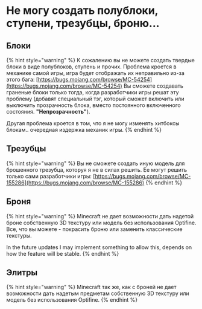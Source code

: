 # Не могу создать полублоки, ступени, трезубцы, броню...

## Блоки

{% hint style="warning" %}
К сожалению вы не можете создать твердые блоки в виде полублоков, ступень и прочих. Проблема кроется в механике самой игры, игра будет отображать их неправильно из-за этого бага: [https://bugs.mojang.com/browse/MC-54254](https://bugs.mojang.com/browse/MC-54254) Вы сможете создавать граненые блоки только тогда, когда разработчики игры решат эту проблему \(добавят специальный тэг, который сможет включить или выключить прозрачность блока, вместо постоянного включенного состояния. **"Непрозрачность"**\).

Другая проблема кроется в том, что я не могу изменять хитбоксы блокам.. очередная издержка механик игры.
{% endhint %}

## Трезубцы

{% hint style="warning" %}
Вы не сможете создать иную модель для брошенного трезубца, которуя я не в силах решить. Ее могут решить только сами разработчики игры: [https://bugs.mojang.com/browse/MC-155286](https://bugs.mojang.com/browse/MC-155286)
{% endhint %}

## Броня

{% hint style="warning" %}
Minecraft не дает возможности дать надетой броне собственную 3D текстуру или модель без использования Optifine.  
Все, что вы можете - покрасить броню или заменить классические текстуры.

In the future updates I may implement something to allow this, depends on how the feature will be stable.
{% endhint %}

## Элитры

{% hint style="warning" %}
Minecraft так же, как с броней не дает возможности дать надетым предметам собственную 3D текстуру или модель без использования Optifine.
{% endhint %}

